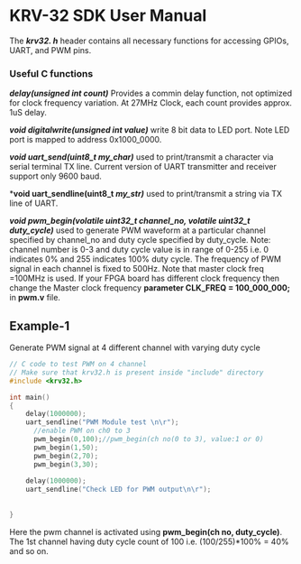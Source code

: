 # KRV-32 SDK User Manual
The ***krv32. h*** header contains all necessary functions for accessing GPIOs, UART, and PWM pins. 

### Useful C functions
***delay(unsigned int count)***  Provides a commin delay function, not optimized for clock frequency variation. At 27MHz Clock, each count provides approx. 1uS delay. <p>
***void digitalwrite(unsigned int value)*** write 8 bit data to LED port. Note LED port is mapped to address 0x1000_0000.<p>
***void uart_send(uint8_t my_char)*** used to print/transmit a character via serial terminal TX line. Current version of UART transmitter and receiver support only 9600 baud. <p>
***void uart_sendline(uint8_t *my_str)*** used to print/transmit a string via TX line of UART. <p>
***void pwm_begin(volatile uint32_t channel_no, volatile uint32_t duty_cycle)*** used to generate PWM waveform at a particular channel specified by channel_no and duty cycle specified by duty_cycle. Note: channel number is 0-3 and duty cycle value is in range of 0-255 i.e. 0 indicates 0% and 255 indicates 100% duty cycle. The frequency of PWM signal in each channel is fixed to 500Hz. Note that master clock freq =100MHz is used. If your FPGA board has different clock frequency then change the Master clock frequency  **parameter CLK_FREQ = 100_000_000;** in **pwm.v** file.<p>

## Example-1
Generate PWM signal at 4 different channel with varying duty cycle <p>
```c
// C code to test PWM on 4 channel
// Make sure that krv32.h is present inside "include" directory
#include <krv32.h>

int main()
{
    delay(1000000);
   	uart_sendline("PWM Module test \n\r");
      //enable PWM on ch0 to 3
      pwm_begin(0,100);//pwm_begin(ch no(0 to 3), value:1 or 0)
      pwm_begin(1,50);
      pwm_begin(2,70);
      pwm_begin(3,30);
      
    delay(1000000);
	uart_sendline("Check LED for PWM output\n\r");
        
    
}
```

  Here the pwm channel is activated using **pwm_begin(ch no, duty_cycle)**. The 1st channel having duty cycle count of 100 i.e. (100/255)*100% = 40% and so on.
